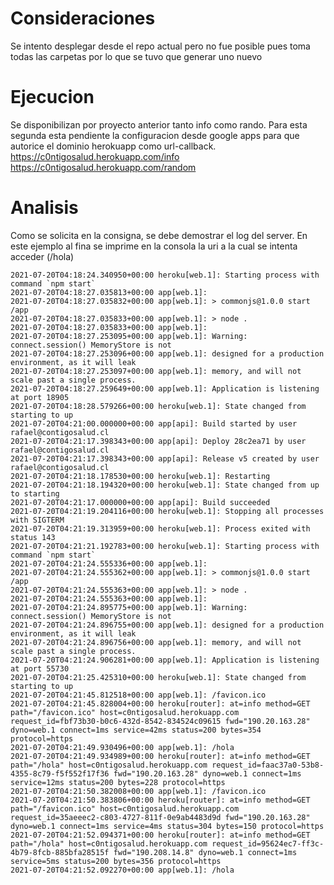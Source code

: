 # Consideraciones

Se intento desplegar desde el repo actual pero no fue posible pues toma todas las carpetas por lo que se tuvo que generar uno nuevo

# Ejecucion

Se disponibilizan por proyecto anterior tanto info como rando. Para esta segunda esta pendiente la configuracion desde google apps para que autorice el dominio herokuapp como url-callback.
https://c0ntigosalud.herokuapp.com/info
https://c0ntigosalud.herokuapp.com/random

# Analisis

Como se solicita en la consigna, se debe demostrar el log del server. En este ejemplo al fina se imprime en la consola la uri a la cual se intenta acceder (/hola)

```
2021-07-20T04:18:24.340950+00:00 heroku[web.1]: Starting process with command `npm start`
2021-07-20T04:18:27.035813+00:00 app[web.1]:
2021-07-20T04:18:27.035832+00:00 app[web.1]: > commonjs@1.0.0 start /app
2021-07-20T04:18:27.035833+00:00 app[web.1]: > node .
2021-07-20T04:18:27.035833+00:00 app[web.1]:
2021-07-20T04:18:27.253095+00:00 app[web.1]: Warning: connect.session() MemoryStore is not
2021-07-20T04:18:27.253096+00:00 app[web.1]: designed for a production environment, as it will leak
2021-07-20T04:18:27.253097+00:00 app[web.1]: memory, and will not scale past a single process.
2021-07-20T04:18:27.259649+00:00 app[web.1]: Application is listening at port 18905
2021-07-20T04:18:28.579266+00:00 heroku[web.1]: State changed from starting to up
2021-07-20T04:21:00.000000+00:00 app[api]: Build started by user rafael@contigosalud.cl
2021-07-20T04:21:17.398343+00:00 app[api]: Deploy 28c2ea71 by user rafael@contigosalud.cl
2021-07-20T04:21:17.398343+00:00 app[api]: Release v5 created by user rafael@contigosalud.cl
2021-07-20T04:21:18.178530+00:00 heroku[web.1]: Restarting
2021-07-20T04:21:18.194320+00:00 heroku[web.1]: State changed from up to starting
2021-07-20T04:21:17.000000+00:00 app[api]: Build succeeded
2021-07-20T04:21:19.204116+00:00 heroku[web.1]: Stopping all processes with SIGTERM
2021-07-20T04:21:19.313959+00:00 heroku[web.1]: Process exited with status 143
2021-07-20T04:21:21.192783+00:00 heroku[web.1]: Starting process with command `npm start`
2021-07-20T04:21:24.555336+00:00 app[web.1]:
2021-07-20T04:21:24.555362+00:00 app[web.1]: > commonjs@1.0.0 start /app
2021-07-20T04:21:24.555363+00:00 app[web.1]: > node .
2021-07-20T04:21:24.555363+00:00 app[web.1]:
2021-07-20T04:21:24.895775+00:00 app[web.1]: Warning: connect.session() MemoryStore is not
2021-07-20T04:21:24.896755+00:00 app[web.1]: designed for a production environment, as it will leak
2021-07-20T04:21:24.896756+00:00 app[web.1]: memory, and will not scale past a single process.
2021-07-20T04:21:24.906281+00:00 app[web.1]: Application is listening at port 55730
2021-07-20T04:21:25.425310+00:00 heroku[web.1]: State changed from starting to up
2021-07-20T04:21:45.812518+00:00 app[web.1]: /favicon.ico
2021-07-20T04:21:45.828004+00:00 heroku[router]: at=info method=GET path="/favicon.ico" host=c0ntigosalud.herokuapp.com request_id=fbf73b30-b0c6-432d-8542-834524c09615 fwd="190.20.163.28" dyno=web.1 connect=1ms service=42ms status=200 bytes=354 protocol=https
2021-07-20T04:21:49.930496+00:00 app[web.1]: /hola
2021-07-20T04:21:49.934989+00:00 heroku[router]: at=info method=GET path="/hola" host=c0ntigosalud.herokuapp.com request_id=faac37a0-53b8-4355-8c79-f5f552f17f36 fwd="190.20.163.28" dyno=web.1 connect=1ms service=12ms status=200 bytes=228 protocol=https
2021-07-20T04:21:50.382008+00:00 app[web.1]: /favicon.ico
2021-07-20T04:21:50.383806+00:00 heroku[router]: at=info method=GET path="/favicon.ico" host=c0ntigosalud.herokuapp.com request_id=35aeeec2-c803-4727-811f-0e9ab4483d9d fwd="190.20.163.28" dyno=web.1 connect=1ms service=4ms status=304 bytes=150 protocol=https
2021-07-20T04:21:52.094371+00:00 heroku[router]: at=info method=GET path="/hola" host=c0ntigosalud.herokuapp.com request_id=95624ec7-ff3c-4b79-8fcb-885bfa28515f fwd="190.208.14.8" dyno=web.1 connect=1ms service=5ms status=200 bytes=356 protocol=https
2021-07-20T04:21:52.092270+00:00 app[web.1]: /hola
```
